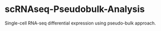 # scRNAseq-Pseudobulk-Analysis
Single-cell RNA-seq differential expression using pseudo-bulk approach.
